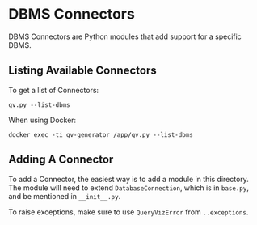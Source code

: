 # DBMS Connectors

DBMS Connectors are Python modules that add support for a specific DBMS.

## Listing Available Connectors

To get a list of Connectors:

```
qv.py --list-dbms
```

When using Docker:

```
docker exec -ti qv-generator /app/qv.py --list-dbms
```

## Adding A Connector

To add a Connector, the easiest way is to add a module in this directory.
The module will need to extend `DatabaseConnection`, which is in `base.py`,
and be mentioned in `__init__.py`.

To raise exceptions, make sure to use `QueryVizError` from `..exceptions`.

